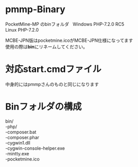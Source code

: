 # pmmp-Binary
PocketMine-MP のbinフォルダ  
Windows PHP-7.2.0 RC5 <br>
Linux PHP-7.2.0

MCBE-JPN版はpocketmine.icoがMCBE-JPN仕様になってます<br>
使用の際は**bin**にリネームしてください。

# 対応start.cmdファイル
中身的にはpmmpさんのものと同じになります

# Binフォルダの構成  
bin/  
  -php/  
  -composer.bat  
  -composer.phar  
  -cygwin1.dll  
  -cygwin-console-helper.exe  
  -mintty.exe  
  -pocketmine.ico  
